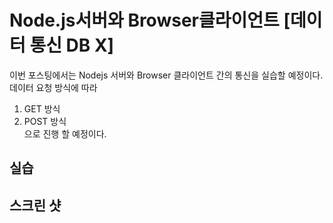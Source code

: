# Node.js서버와 Browser클라이언트 [데이터 통신 DB X]
이번 포스팅에서는 Nodejs 서버와 Browser 클라이언트 간의 통신을 실습할 예정이다. 데이터 요청 방식에 따라</br>
1) GET 방식</br>
2) POST 방식</br>
으로 진행 할 예정이다.</br>

## 실습

## 스크린 샷
